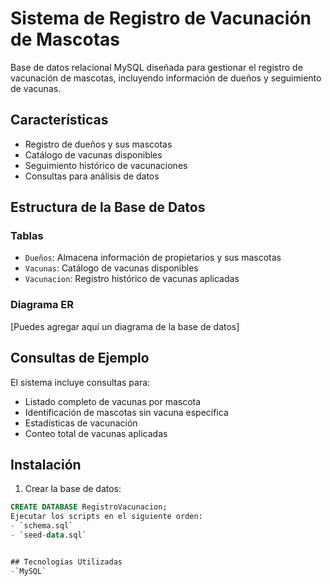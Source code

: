 # Sistema de Registro de Vacunación de Mascotas

Base de datos relacional MySQL diseñada para gestionar el registro de vacunación de mascotas, incluyendo información de dueños y seguimiento de vacunas.

## Características

- Registro de dueños y sus mascotas
- Catálogo de vacunas disponibles
- Seguimiento histórico de vacunaciones
- Consultas para análisis de datos

## Estructura de la Base de Datos

### Tablas
- `Dueños`: Almacena información de propietarios y sus mascotas
- `Vacunas`: Catálogo de vacunas disponibles
- `Vacunacion`: Registro histórico de vacunas aplicadas

### Diagrama ER
[Puedes agregar aquí un diagrama de la base de datos]

## Consultas de Ejemplo

El sistema incluye consultas para:
- Listado completo de vacunas por mascota
- Identificación de mascotas sin vacuna específica
- Estadísticas de vacunación
- Conteo total de vacunas aplicadas

## Instalación

1. Crear la base de datos:
```sql
CREATE DATABASE RegistroVacunacion;
Ejecutar los scripts en el siguiente orden:
- `schema.sql`
- `seed-data.sql`


## Tecnologías Utilizadas
-`MySQL`

